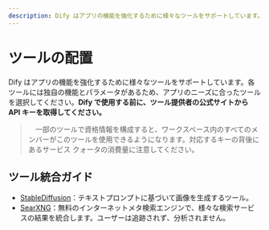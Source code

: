 ```yaml
---
description: Dify はアプリの機能を強化するために様々なツールをサポートしています。
---
```


# ツールの配置

Dify はアプリの機能を強化するために様々なツールをサポートしています。各ツールには独自の機能とパラメータがあるため、アプリのニーズに合ったツールを選択してください。**Dify で使用する前に、ツール提供者の公式サイトから API キーを取得してください。**

>　一部のツールで資格情報を構成すると、ワークスペース内のすべてのメンバーがこのツールを使用できるようになります。対応するキーの背後にあるサービス クォータの消費量に注意してください。

## ツール統合ガイド

- [StableDiffusion](./stable-diffusion.md)：テキストプロンプトに基づいて画像を生成するツール。
- [SearXNG](./searxng.md)：無料のインターネットメタ検索エンジンで、様々な検索サービスの結果を統合します。ユーザーは追跡されず、分析されません。